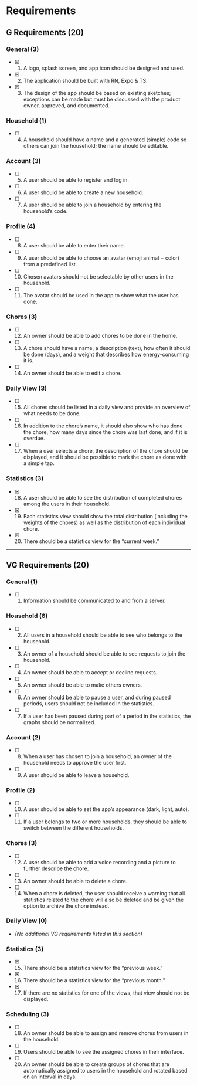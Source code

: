 # Requirements

## G Requirements (20)

### General (3)

- [x] 1. A logo, splash screen, and app icon should be designed and used.
- [x] 2. The application should be built with RN, Expo & TS.
- [x] 3. The design of the app should be based on existing sketches; exceptions can be made but must be discussed with the product owner, approved, and documented.

### Household (1)

- [ ] 4. A household should have a name and a generated (simple) code so others can join the household; the name should be editable.

### Account (3)

- [ ] 5. A user should be able to register and log in.
- [ ] 6. A user should be able to create a new household.
- [ ] 7. A user should be able to join a household by entering the household’s code.

### Profile (4)

- [ ] 8. A user should be able to enter their name.
- [ ] 9. A user should be able to choose an avatar (emoji animal + color) from a predefined list.
- [ ] 10. Chosen avatars should not be selectable by other users in the household.
- [ ] 11. The avatar should be used in the app to show what the user has done.

### Chores (3)

- [ ] 12. An owner should be able to add chores to be done in the home.
- [ ] 13. A chore should have a name, a description (text), how often it should be done (days), and a weight that describes how energy-consuming it is.
- [ ] 14. An owner should be able to edit a chore.

### Daily View (3)

- [ ] 15. All chores should be listed in a daily view and provide an overview of what needs to be done.
- [ ] 16. In addition to the chore’s name, it should also show who has done the chore, how many days since the chore was last done, and if it is overdue.
- [ ] 17. When a user selects a chore, the description of the chore should be displayed, and it should be possible to mark the chore as done with a simple tap.

### Statistics (3)

- [X] 18. A user should be able to see the distribution of completed chores among the users in their household.
- [X] 19. Each statistics view should show the total distribution (including the weights of the chores) as well as the distribution of each individual chore.
- [X] 20. There should be a statistics view for the “current week.”

---

## VG Requirements (20)

### General (1)

- [ ] 1. Information should be communicated to and from a server.

### Household (6)

- [ ] 2. All users in a household should be able to see who belongs to the household.
- [ ] 3. An owner of a household should be able to see requests to join the household.
- [ ] 4. An owner should be able to accept or decline requests.
- [ ] 5. An owner should be able to make others owners.
- [ ] 6. An owner should be able to pause a user, and during paused periods, users should not be included in the statistics.
- [ ] 7. If a user has been paused during part of a period in the statistics, the graphs should be normalized.

### Account (2)

- [ ] 8. When a user has chosen to join a household, an owner of the household needs to approve the user first.
- [ ] 9. A user should be able to leave a household.

### Profile (2)

- [ ] 10. A user should be able to set the app’s appearance (dark, light, auto).
- [ ] 11. If a user belongs to two or more households, they should be able to switch between the different households.

### Chores (3)

- [ ] 12. A user should be able to add a voice recording and a picture to further describe the chore.
- [ ] 13. An owner should be able to delete a chore.
- [ ] 14. When a chore is deleted, the user should receive a warning that all statistics related to the chore will also be deleted and be given the option to archive the chore instead.

### Daily View (0)

- _(No additional VG requirements listed in this section)_

### Statistics (3)

- [X] 15. There should be a statistics view for the “previous week.”
- [X] 16. There should be a statistics view for the “previous month.”
- [X] 17. If there are no statistics for one of the views, that view should not be displayed.

### Scheduling (3)

- [ ] 18. An owner should be able to assign and remove chores from users in the household.
- [ ] 19. Users should be able to see the assigned chores in their interface.
- [ ] 20. An owner should be able to create groups of chores that are automatically assigned to users in the household and rotated based on an interval in days.
